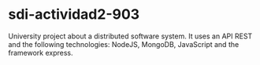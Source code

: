 # sdi-actividad2-903
University project about a distributed software system. It uses an API REST and the following technologies: NodeJS, MongoDB, JavaScript and the framework express.
